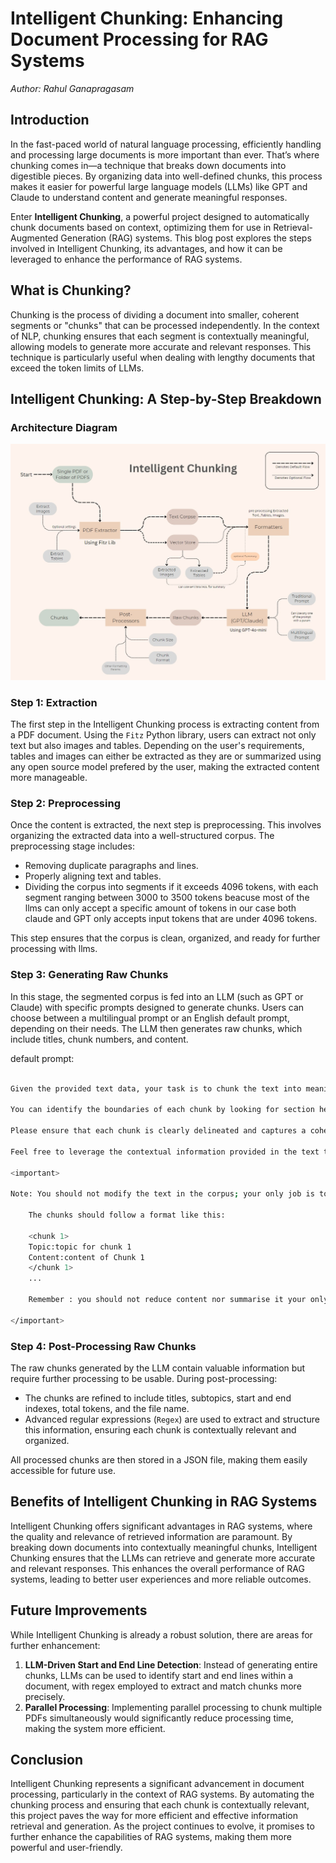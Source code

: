 # Intelligent Chunking: Enhancing Document Processing for RAG Systems

*Author: Rahul Ganapragasam*

## Introduction

In the fast-paced world of natural language processing, efficiently handling and processing large documents is more important than ever. That’s where chunking comes in—a technique that breaks down documents into digestible pieces. By organizing data into well-defined chunks, this process makes it easier for powerful large language models (LLMs) like GPT and Claude to understand content and generate meaningful responses.

Enter **Intelligent Chunking**, a powerful project designed to automatically chunk documents based on context, optimizing them for use in Retrieval-Augmented Generation (RAG) systems. This blog post explores the steps involved in Intelligent Chunking, its advantages, and how it can be leveraged to enhance the performance of RAG systems.

## What is Chunking?

Chunking is the process of dividing a document into smaller, coherent segments or "chunks" that can be processed independently. In the context of NLP, chunking ensures that each segment is contextually meaningful, allowing models to generate more accurate and relevant responses. This technique is particularly useful when dealing with lengthy documents that exceed the token limits of LLMs.


## Intelligent Chunking: A Step-by-Step Breakdown

### Architecture Diagram

![Arch Diagram here](Arch-Diagram.jpg)

### Step 1: Extraction

The first step in the Intelligent Chunking process is extracting content from a PDF document. Using the `Fitz` Python library, users can extract not only text but also images and tables. Depending on the user's requirements, tables and images can either be extracted as they are or summarized using any open source model prefered by the user, making the extracted content more manageable.

### Step 2: Preprocessing

Once the content is extracted, the next step is preprocessing. This involves organizing the extracted data into a well-structured corpus. The preprocessing stage includes:
- Removing duplicate paragraphs and lines.
- Properly aligning text and tables.
- Dividing the corpus into segments if it exceeds 4096 tokens, with each segment ranging between 3000 to 3500 tokens beacuse most of the llms can only accept a specific amount of tokens in our case both claude and GPT only accepts input tokens that are under 4096 tokens.

This step ensures that the corpus is clean, organized, and ready for further processing with llms.

### Step 3: Generating Raw Chunks

In this stage, the segmented corpus is fed into an LLM (such as GPT or Claude) with specific prompts designed to generate chunks. Users can choose between a multilingual prompt or an English default prompt, depending on their needs. The LLM then generates raw chunks, which include titles, chunk numbers, and content.

default prompt:

```bash

Given the provided text data, your task is to chunk the text into meaningful segments or 'chunks' based on the topics or sections mentioned within the text. Each chunk should encapsulate a distinct topic or subtopic discussed within the text corpus. Your goal is to parse the text into coherent units that represent the main themes or ideas conveyed in the text.

You can identify the boundaries of each chunk by looking for section headers or topic labels within the text. These headers typically indicate the start of a new topic or section. Your output should consist of the identified chunks, along with their corresponding labels or headers.

Please ensure that each chunk is clearly delineated and captures a cohesive set of information related to its respective topic or theme. Additionally, consider the overall structure and coherence of the chunks to facilitate understanding and interpretation by readers.

Feel free to leverage the contextual information provided in the text to guide your chunking process. Remember, the objective is to organize the text into digestible segments that effectively convey the main ideas discussed within the text corpus.

<important>

Note: You should not modify the text in the corpus; your only job is to split (chunk) the corpus accordingly. your are strictly not allowed to reduce the content of chunk it should be same as the raw corpse provides. if the input corpse is 1000 tokents the output should also be 1000 tokens,if the input corpse is 2000 tokens the output tokents should be 2000.if a chunk croses 800 words please divide it if a chunk is 1600 words divide it by 800 word chunk and 800 word chunk. 
    
    The chunks should follow a format like this:

    <chunk 1>
    Topic:topic for chunk 1
    Content:content of Chunk 1
    </chunk 1>
    ...
    
    Remember : you should not reduce content nor summarise it your only job is to divide corpse to chunks. the chunks should be a perfect sub-class of corpse(super-class).

</important>

```

### Step 4: Post-Processing Raw Chunks

The raw chunks generated by the LLM contain valuable information but require further processing to be usable. During post-processing:
- The chunks are refined to include titles, subtopics, start and end indexes, total tokens, and the file name.
- Advanced regular expressions (`Regex`) are used to extract and structure this information, ensuring each chunk is contextually relevant and organized.

All processed chunks are then stored in a JSON file, making them easily accessible for future use.

## Benefits of Intelligent Chunking in RAG Systems

Intelligent Chunking offers significant advantages in RAG systems, where the quality and relevance of retrieved information are paramount. By breaking down documents into contextually meaningful chunks, Intelligent Chunking ensures that the LLMs can retrieve and generate more accurate and relevant responses. This enhances the overall performance of RAG systems, leading to better user experiences and more reliable outcomes.

## Future Improvements

While Intelligent Chunking is already a robust solution, there are areas for further enhancement:
1. **LLM-Driven Start and End Line Detection**: Instead of generating entire chunks, LLMs can be used to identify start and end lines within a document, with regex employed to extract and match chunks more precisely.
2. **Parallel Processing**: Implementing parallel processing to chunk multiple PDFs simultaneously would significantly reduce processing time, making the system more efficient.

## Conclusion

Intelligent Chunking represents a significant advancement in document processing, particularly in the context of RAG systems. By automating the chunking process and ensuring that each chunk is contextually relevant, this project paves the way for more efficient and effective information retrieval and generation. As the project continues to evolve, it promises to further enhance the capabilities of RAG systems, making them more powerful and user-friendly.
